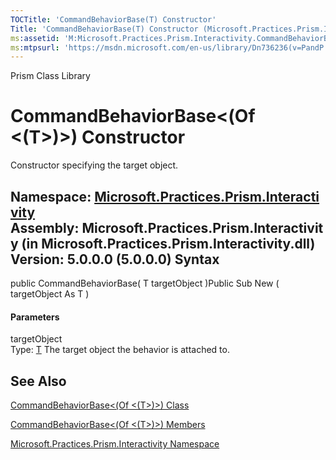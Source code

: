 ```yaml
---
TOCTitle: 'CommandBehaviorBase(T) Constructor'
Title: 'CommandBehaviorBase(T) Constructor (Microsoft.Practices.Prism.Interactivity)'
ms:assetid: 'M:Microsoft.Practices.Prism.Interactivity.CommandBehaviorBase\`1.\#ctor(\`0)'
ms:mtpsurl: 'https://msdn.microsoft.com/en-us/library/Dn736236(v=PandP.50)'
---
```


Prism Class Library

CommandBehaviorBase&lt;(Of &lt;(T&gt;)&gt;) Constructor
=======================================================

Constructor specifying the target object.

**Namespace:** [Microsoft.Practices.Prism.Interactivity](https://msdn.microsoft.com/n:microsoft.practices.prism.interactivity)
**Assembly:** Microsoft.Practices.Prism.Interactivity (in Microsoft.Practices.Prism.Interactivity.dll) Version: 5.0.0.0 (5.0.0.0)
Syntax
------

<span id="syntaxToggle"></span>public CommandBehaviorBase( T targetObject )Public Sub New ( targetObject As T )
#### Parameters

targetObject  
Type: [T](https://msdn.microsoft.com/t:microsoft.practices.prism.interactivity.commandbehaviorbase%601)
The target object the behavior is attached to.

See Also
--------


[CommandBehaviorBase&lt;(Of &lt;(T&gt;)&gt;) Class](https://msdn.microsoft.com/t:microsoft.practices.prism.interactivity.commandbehaviorbase%601)

[CommandBehaviorBase&lt;(Of &lt;(T&gt;)&gt;) Members](https://msdn.microsoft.com/allmembers.t:microsoft.practices.prism.interactivity.commandbehaviorbase%601)

[Microsoft.Practices.Prism.Interactivity Namespace](https://msdn.microsoft.com/n:microsoft.practices.prism.interactivity)
